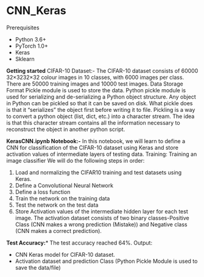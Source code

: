 # CNN_Keras
Prerequisites
- Python 3.6+
-	PyTorch 1.0+
-	Keras
-	Sklearn

**Getting started**
CIFAR-10 Dataset:-
The CIFAR-10 dataset consists of 60000 32×3232×32 colour images in 10 classes, with 6000 images per class. There are 50000 training images and 10000 test images.
Data Storage Format
Pickle module is used to store the data. Python pickle module is used for serializing and de-serializing a Python object structure. Any object in Python can be pickled so that it can be saved on disk. What pickle does is that it “serializes” the object first before writing it to file. Pickling is a way to convert a python object (list, dict, etc.) into a character stream. The idea is that this character stream contains all the information necessary to reconstruct the object in another python script.

**KerasCNN.ipynb Notebook:-**
In this notebook, we will learn to define a CNN for classification of the CIFAR-10 dataset using Keras and store activation values of intermediate layers of testing data.
Training: Training an image classifier
We will do the following steps in order:
1) Load and normalizing the CIFAR10 training and test datasets using Keras.
2) Define a Convolutional Neural Network
3) Define a loss function
4) Train the network on the training data
5) Test the network on the test data
6) Store Activation values of the intermediate hidden layer for each test image. The activation dataset consists of two binary classes-Positive Class (CNN makes a wrong prediction (Mistake)) and Negative class (CNN makes a correct prediction).

**Test Accuracy:***
The test accuracy reached 64%.
Output:
- CNN Keras model for CIFAR-10 dataset.
- Activation dataset and prediction Class (Python Pickle Module is used to save the data/file)


